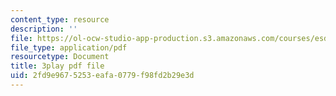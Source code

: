 ```yaml
---
content_type: resource
description: ''
file: https://ol-ocw-studio-app-production.s3.amazonaws.com/courses/esd-290-special-topics-in-supply-chain-management-spring-2005/2fd9e9675253eafa0779f98fd2b29e3d_lgq6S9ARuZI.pdf
file_type: application/pdf
resourcetype: Document
title: 3play pdf file
uid: 2fd9e967-5253-eafa-0779-f98fd2b29e3d
---
```

